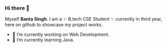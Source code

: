 ### Hi there 👋


Myself **Banta Singh**. I am a ✨ B.tech CSE Student ✨ currently in third year, here on github to showcase my project works.


- 🔭 I’m currently working on Web Development.
- 🌱 I’m currently learning Java.

